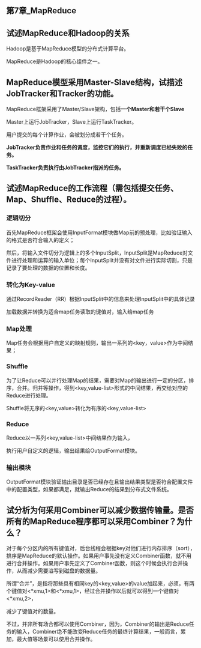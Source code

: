 ## 第7章_MapReduce

## 试述MapReduce和Hadoop的关系

Hadoop是基于MapReduce模型的分布式计算平台。

MapReduce是Hadoop的核心组件之一。



## MapReduce模型采用Master-Slave结构，试描述JobTracker和Tracker的功能。

MapReduce框架采用了Master/Slave架构，包括**一个Master和若干个Slave**

Master上运行JobTracker，Slave上运行TaskTracker。

用户提交的每个计算作业，会被划分成若干个任务。

**JobTracker负责作业和任务的调度，监控它们的执行，并重新调度已经失败的任务。**

**TaskTracker负责执行由JobTracker指派的任务。**



## 试述MapReduce的工作流程（需包括提交任务、Map、Shuffle、Reduce的过程）。

### 逻辑切分

首先MapReduce框架会使用InputFormat模块做Map前的预处理，比如验证输入的格式是否符合输入的定义；

然后，将输入文件切分为逻辑上的多个InputSplit，InputSplit是MapReduce对文件进行处理和运算的输入单位；每个InputSplit并没有对文件进行实际切割，只是记录了要处理的数据的位置和长度。

### 转化为Key-value

通过RecordReader（RR）根据InputSplit中的信息来处理InputSplit中的具体记录

加载数据并转换为适合map任务读取的键值对，输入给map任务

### Map处理

Map任务会根据用户自定义的映射规则，输出一系列的<key，value>作为中间结果；

### Shuffle

为了让Reduce可以并行处理Map的结果，需要对Map的输出进行一定的分区，排序，合并。归并等操作，得到<key,value-list>形式的中间结果，再交给对应的Reduce进行处理。

Shuffle将无序的<key,value>转化为有序的<key,value-list>

### Reduce

Reduce以一系列<key,value-list>中间结果作为输入，

执行用户自定义的逻辑，输出结果给OutputFormat模块。

### 输出模块

OutputFormat模块验证输出目录是否已经存在且输出结果类型是否符合配置文件中的配置类型，如果都满足，就输出Reduce的结果到分布式文件系统。

## 试分析为何采用Combiner可以减少数据传输量。是否所有的MapReduce程序都可以采用Combiner？为什么？

对于每个分区内的所有键值对，后台线程会根据key对他们进行内存排序（sort），排序是MapReduce的默认操作。如果用户事先没有定义Combiner函数，就不用进行合并操作。如果用户事先定义了Combiner函数，则这个时候会执行合并操作，从而减少需要溢写到磁盘的数据量。

所谓“合并”，是指将那些具有相同key的<key,value>的value加起来，必须，有两个键值对<\*xmu,1>和<\*xmu,1>，经过合并操作以后就可以得到一个键值对<*xmu,2>，

减少了键值对的数量。

不过，并非所有场合都可以使用Combiner，因为，Combiner的输出是Reduce任务的输入，Combiner绝不能改变Reduce任务的最终计算结果，一般而言，累加，最大值等场景可以使用合并操作。



















